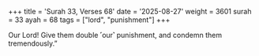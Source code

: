 +++
title = 'Surah 33, Verses 68'
date = '2025-08-27'
weight = 3601
surah = 33
ayah = 68
tags = ["lord", "punishment"]
+++

Our Lord! Give them double ˹our˺ punishment, and condemn them tremendously.”